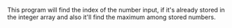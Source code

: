 This program will find the index of the number input, if it's already stored in the integer array and also it'll find the maximum among stored numbers.
